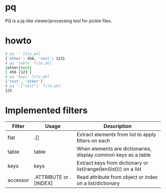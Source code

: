 # pq

PQ is a jq-like viewer/processing tool for pickle files.

# howto

```bash
# pq '' file.pkl
{'other': 456, 'test': 123}
# pq 'table' file.pkl
|other|test|
| 456 |123 |
# pq 'keys' file.pkl
['test', 'other']
# pq '.["test"]' file.pkl
123
```

# Implemented filters

| Filter | Usage | Description |
| ------ | ----- | ----------- |
| flat   | .[]    | Extract elements from list to apply filters on each |
| table  | table | When elements are dictionaries, display common keys as a table |
| keys   | keys  | Extract keys from dictionary or list(range(len(list))) on a list |
| accessor | .ATTRIBUTE or .[INDEX] | Read attribute from object or index on a list/dictionary |
